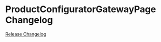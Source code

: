 # ProductConfiguratorGatewayPage Changelog

[Release Changelog](https://github.com/spryker/product-configurator-gateway-page/releases)
